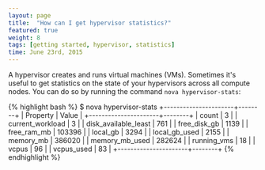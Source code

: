 ```yaml
---
layout: page
title:  "How can I get hypervisor statistics?"
featured: true
weight: 8
tags: [getting started, hypervisor, statistics]
time: June 23rd, 2015
---
```


A hypervisor creates and runs virtual machines (VMs).  Sometimes it's useful to get statistics on the state of your hypervisors across all compute nodes.  You can do so by running the command `nova hypervisor-stats`:

{% highlight bash %}
$ nova hypervisor-stats
+----------------------+--------+
| Property             | Value  |
+----------------------+--------+
| count                | 3      |
| current_workload     | 3      |
| disk_available_least | 761    |
| free_disk_gb         | 1139   |
| free_ram_mb          | 103396 |
| local_gb             | 3294   |
| local_gb_used        | 2155   |
| memory_mb            | 386020 |
| memory_mb_used       | 282624 |
| running_vms          | 18     |
| vcpus                | 96     |
| vcpus_used           | 83     |
+----------------------+--------+
{% endhighlight %}
